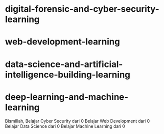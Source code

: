 # digital-forensic-and-cyber-security-learning
# web-development-learning
# data-science-and-artificial-intelligence-building-learning
# deep-learning-and-machine-learning


Bismillah, 
Belajar Cyber Security dari 0
Belajar Web Development dari 0
Belajar Data Science dari 0
Belajar Machine Learning dari 0
